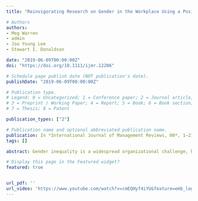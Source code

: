 ```yaml
---
title: "Reinvigorating Research on Gender in the Workplace Using a Positive Work and Organizations Perspective"

# Authors
authors:
- Meg Warren
- admin
- Joo Young Lee
- Stewart I. Donaldson

date: "2019-06-09T00:00:00Z"
doi: "https://doi.org/10.1111/ijmr.12206"

# Schedule page publish date (NOT publication's date).
publishDate: "2019-06-09T00:00:00Z"

# Publication type.
# Legend: 0 = Uncategorized; 1 = Conference paper; 2 = Journal article;
# 3 = Preprint / Working Paper; 4 = Report; 5 = Book; 6 = Book section;
# 7 = Thesis; 8 = Patent

publication_types: ["2"]

# Publication name and optional abbreviated publication name.
publication: In *International Journal of Management Reviews, 00*, 1–21*
tags: []

abstract: Gender inequality is a widespread organizational challenge, however, research on gender in the workplace suffers from stagnation in mainstream management research. A positive work and organizations perspective has the capacity to augment problem‐focused gender research with new approaches to boosting gender equity. Yet, contributions that utilize such a perspective are sparsely spread across nearly two decades’ time and dozens of journals with differing disciplinary foci. This paper aims to reinvigorate gender research in management research by consolidating insights that have emerged through the application of a positive perspective. Therefore, we systematically review articles published in 21 management and psychological journals between 2001 and 2016. Four main themes emerged as drivers of gender research from a positive perspective -  performance, social integration, well‐being, and justice/moral matters. The contributions within these themes highlight pathways to organizational flourishing through positive diversity and inclusion behaviors and practices. Thus, this paper provides a conceptual map for navigating and planning further research.

# Display this page in the Featured widget?
featured: true


url_pdf: ''
url_video: 'https://www.youtube.com/watch?v=cmEQHyf4iYU&feature=emb_logo'
---
```









